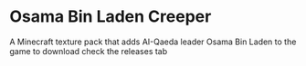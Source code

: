 # Osama Bin Laden Creeper
A Minecraft texture pack that adds AI-Qaeda leader Osama Bin Laden to the game
to download check the releases tab
